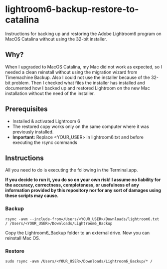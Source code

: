 # lightroom6-backup-restore-to-catalina
Instructions for backing up and restoring the Adobe Lightroom6 program on MacOS Catalina without using the 32-bit installer.

## Why?
When I upgraded to MacOS Catalina, my Mac did not work as expected, so I needed a clean reinstall without using the migration wizard from Timemachine Backup. Also I could not use the installer because of the 32-bit problem.
Then I checked what files the installer has installed and documented how I backed up and restored Lightroom on the new Mac installation without the need of the installer.

## Prerequisites

 - Installed & activated Lightroom 6 
 - The restored copy works only on the same computer where it was previously installed.
 - **Important:** Replace <YOUR_USER> in lightroom6.txt and before executing the rsync commands

## Instructions
 
All you need to do is executing the following in the Terminal.app.

**If you decide to run it, you do so on your own risk! I assume no liability for the accuracy, correctness, completeness, or usefulness of any information provided by this repository nor for any sort of damages using these scripts may cause.**

### Backup

    rsync -avm --include-from=/Users/<YOUR_USER>/Downloads/lightroom6.txt / /Users/<YOUR_USER>/Downloads/Lightroom6_Backup
     
 Copy the Lightroom6_Backup folder to an external drive. Now you can reinstall Mac OS.
 

### Restore

    sudo rsync -avm /Users/<YOUR_USER>/Downloads/Lightroom6_Backup/* /
